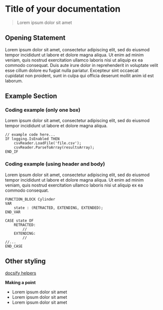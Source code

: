 # Title of your documentation
>Lorem ipsum dolor sit amet

## Opening Statement
Lorem ipsum dolor sit amet, consectetur adipiscing elit, sed do eiusmod tempor incididunt ut labore et dolore magna aliqua. Ut enim ad minim veniam, quis nostrud exercitation ullamco laboris nisi ut aliquip ex ea commodo consequat. Duis aute irure dolor in reprehenderit in voluptate velit esse cillum dolore eu fugiat nulla pariatur. Excepteur sint occaecat cupidatat non proident, sunt in culpa qui officia deserunt mollit anim id est laborum.

## Example Section

### Coding example (only one box)
Lorem ipsum dolor sit amet, consectetur adipiscing elit, sed do eiusmod tempor incididunt ut labore et dolore magna aliqua. 

```example
// example code here...
IF logging.IsEnabled THEN
	csvReader.LoadFile('file.csv');
	csvReader.ParseToArray(resultsArray);
END_IF
```

### Coding example (using header and body)
Lorem ipsum dolor sit amet, consectetur adipiscing elit, sed do eiusmod tempor incididunt ut labore et dolore magna aliqua. Ut enim ad minim veniam, quis nostrud exercitation ullamco laboris nisi ut aliquip ex ea commodo consequat. 

```declaration
FUNCTION_BLOCK Cylinder 
VAR
	state : (RETRACTED, EXTENDING, EXTENDED);
END_VAR
```
```body
CASE state OF
	RETRACTED: 
		// 
	EXTENDING: 
		// 
//...
END_CASE
```

## Other styling

[docsify helpers](https://docsify.js.org/#/helpers)
 
**Making a point**
* Lorem ipsum dolor sit amet
* Lorem ipsum dolor sit amet
* Lorem ipsum dolor sit amet
